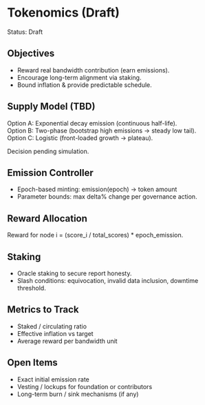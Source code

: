 # Tokenomics (Draft)

Status: Draft

## Objectives
- Reward real bandwidth contribution (earn emissions).
- Encourage long-term alignment via staking.
- Bound inflation & provide predictable schedule.

## Supply Model (TBD)
Option A: Exponential decay emission (continuous half-life).  
Option B: Two-phase (bootstrap high emissions -> steady low tail).  
Option C: Logistic (front-loaded growth -> plateau).

Decision pending simulation.

## Emission Controller
- Epoch-based minting: emission(epoch) -> token amount
- Parameter bounds: max delta% change per governance action.

## Reward Allocation
Reward for node i = (score_i / total_scores) * epoch_emission.

## Staking
- Oracle staking to secure report honesty.
- Slash conditions: equivocation, invalid data inclusion, downtime threshold.

## Metrics to Track
- Staked / circulating ratio
- Effective inflation vs target
- Average reward per bandwidth unit

## Open Items
- Exact initial emission rate
- Vesting / lockups for foundation or contributors
- Long-term burn / sink mechanisms (if any)
